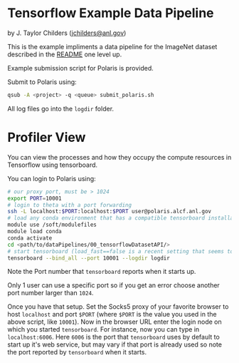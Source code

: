 # Tensorflow Example Data Pipeline
by J. Taylor Childers (jchilders@anl.gov)

This is the example impliments a data pipeline for the ImageNet dataset described in the [README](../README.md) one level up.

Example submission script for Polaris is provided.

Submit to Polaris using:
```bash
qsub -A <project> -q <queue> submit_polaris.sh
```

All log files go into the `logdir` folder.


# Profiler View

You can view the processes and how they occupy the compute resources in Tensorflow using tensorboard.

You can login to Polaris using:
```bash
# our proxy port, must be > 1024
export PORT=10001
# login to theta with a port forwarding
ssh -L localhost:$PORT:localhost:$PORT user@polaris.alcf.anl.gov
# load any conda environment that has a compatible tensorboard installation
module use /soft/modulefiles
module load conda
conda activate
cd <path/to/dataPipelines/00_tensorflowDatasetAPI/>
# start tensorboard (load_fast==false is a recent setting that seems to be needed until Tensorflow work's out the bugs)
tensorboard --bind_all --port 10001 --logdir logdir 
```
Note the Port number that `tensorboard` reports when it starts up.

Only 1 user can use a specific port so if you get an error choose another port number larger than `1024`.

Once you have that setup. Set the Socks5 proxy of your favorite browser to host `localhost` and port `$PORT` (where `$PORT` is the value you used in the above script, like `10001`). Now in the browser URL enter the login node on which you started `tensorboard`. For instance, now you can type in `localhost:6006`. Here `6006` is the port that `tensorboard` uses by default to start up it's web service, but may vary if that port is already used so note the port reported by `tensorboard` when it starts.
